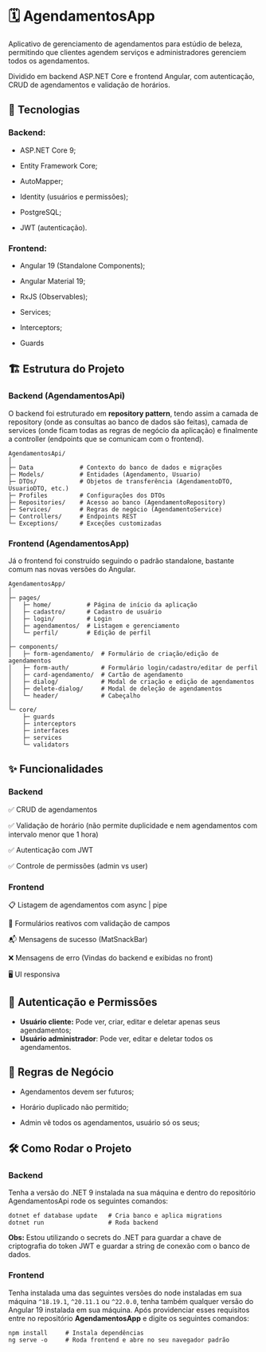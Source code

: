 # 🗓 AgendamentosApp

Aplicativo de gerenciamento de agendamentos para estúdio de beleza, permitindo que clientes agendem serviços e administradores gerenciem todos os agendamentos.

Dividido em backend ASP.NET Core e frontend Angular, com autenticação, CRUD de agendamentos e validação de horários.

## 🚀 Tecnologias

### Backend:

- ASP.NET Core 9;

- Entity Framework Core;

- AutoMapper;

- Identity (usuários e permissões);

- PostgreSQL;

- JWT (autenticação).

### Frontend:

- Angular 19 (Standalone Components);

- Angular Material 19;

- RxJS (Observables);

- Services;

- Interceptors;

- Guards

## 🏗 Estrutura do Projeto

### Backend (AgendamentosApi)

O backend foi estruturado em **repository pattern**, tendo assim a camada de repository (onde as consultas ao banco de dados são feitas), camada de services (onde ficam todas as regras de negócio da aplicação) e finalmente a controller (endpoints que se comunicam com o frontend).

```
AgendamentosApi/
│
├─ Data             # Contexto do banco de dados e migrações
├─ Models/          # Entidades (Agendamento, Usuario)
├─ DTOs/            # Objetos de transferência (AgendamentoDTO, UsuarioDTO, etc.)
├─ Profiles         # Configurações dos DTOs
├─ Repositories/    # Acesso ao banco (AgendamentoRepository)
├─ Services/        # Regras de negócio (AgendamentoService)
├─ Controllers/     # Endpoints REST
└─ Exceptions/      # Exceções customizadas
```

### Frontend (AgendamentosApp)

Já o frontend foi construído seguindo o padrão standalone, bastante comum nas novas versões do Angular.

```
AgendamentosApp/
│
├─ pages/
│   ├─ home/          # Página de início da aplicação
│   ├─ cadastro/      # Cadastro de usuário
│   ├─ login/         # Login
│   ├─ agendamentos/  # Listagem e gerenciamento
│   └─ perfil/        # Edição de perfil
│
├─ components/
│   ├─ form-agendamento/  # Formulário de criação/edição de agendamentos
│   ├─ form-auth/         # Formulário login/cadastro/editar de perfil
│   ├─ card-agendamento/  # Cartão de agendamento
│   ├─ dialog/            # Modal de criação e edição de agendamentos
│   ├─ delete-dialog/     # Modal de deleção de agendamentos
│   └─ header/            # Cabeçalho
│
└─ core/
    ├─ guards
    ├─ interceptors
    ├─ interfaces
    ├─ services
    └─ validators
```

## ✨ Funcionalidades

### Backend

✅ CRUD de agendamentos

✅ Validação de horário (não permite duplicidade e nem agendamentos com intervalo menor que 1 hora)

✅ Autenticação com JWT

✅ Controle de permissões (admin vs user)

### Frontend

📋 Listagem de agendamentos com async | pipe

📝 Formulários reativos com validação de campos

📬 Mensagens de sucesso (MatSnackBar)

❌ Mensagens de erro (Vindas do backend e exibidas no front)

🖥 UI responsiva

## 🔐 Autenticação e Permissões

- **Usuário cliente:** Pode ver, criar, editar e deletar apenas seus agendamentos;
- **Usuário administrador**: Pode ver, editar e deletar todos os agendamentos.

## 📌 Regras de Negócio

- Agendamentos devem ser futuros;

- Horário duplicado não permitido;

- Admin vê todos os agendamentos, usuário só os seus;

## 🛠 Como Rodar o Projeto

### Backend

Tenha a versão do .NET 9 instalada na sua máquina e dentro do repositório AgendamentosApi rode os seguintes comandos:

```
dotnet ef database update   # Cria banco e aplica migrations
dotnet run                  # Roda backend
```
**Obs:** Estou utilizando o secrets do .NET para guardar a chave de criptografia do token JWT e guardar a string de conexão com o banco de dados.

### Frontend

Tenha instalada uma das seguintes versões do node instaladas em sua máquina ```^18.19.1```, ```^20.11.1``` ou ```^22.0.0```, tenha também qualquer versão do Angular 19 instalada em sua máquina. Após providenciar esses requisitos entre no repositório **AgendamentosApp** e digite os seguintes comandos:

```
npm install     # Instala dependências
ng serve -o     # Roda frontend e abre no seu navegador padrão
```

